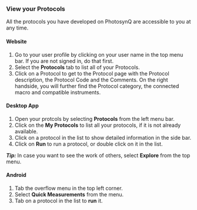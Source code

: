 ### View your Protocols
All the protocols you have developed on PhotosynQ are accessible to you at any time.

#### Website
1. Go to your user profile by clicking on your user name in the top menu bar. If you are not signed in, do that first.
2. Select the **Protocols** tab to list all of your Protocols.
3. Click on a Protocol to get to the Protocol page with the Protocol description, the Protocol Code and the Comments. On the right handside, you will further find the Protocol category, the connected macro and compatible instruments.

#### Desktop App
1. Open your protcols by selecting **Protocols** from the left menu bar.
2. Click on the **My Protocols** to list all your protocols, if it is not already available.
3. Click on a protocol in the list to show detailed information in the side bar.
4. Click on **Run** to run a protocol, or double click on it in the list.

***Tip:*** In case you want to see the work of others, select **Explore** from the top menu.

#### Android
1. Tab the <i class="fa fa-bars"></i> overflow menu in the top left corner.
2. Select **Quick Measurements** from the menu.
3. Tab on a protocol in the list to **run** it.

